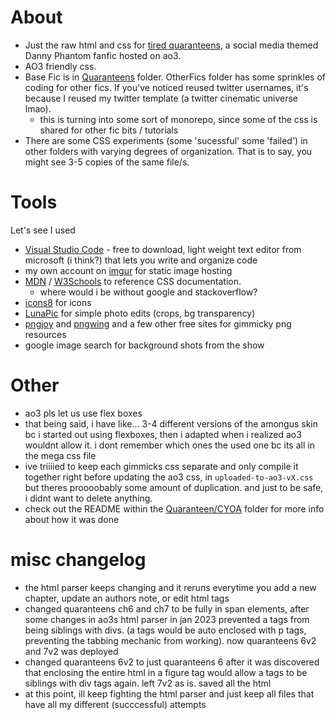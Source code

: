 # About
* Just the raw html and css for [tired quaranteens](https://archiveofourown.org/works/27314074/chapters/66735937), a social media themed Danny Phantom fanfic hosted on ao3. 
* AO3 friendly css. 
* Base Fic is in [Quaranteens](https://github.com/mystyrust/quaranteen/tree/master/Quaranteens) folder. OtherFics folder has some sprinkles of coding for other fics. If you've noticed reused twitter usernames, it's because I reused my twitter template (a twitter cinematic universe lmao). 
  * this is turning into some sort of monorepo, since some of the css is shared for other fic bits / tutorials
* There are some CSS experiments (some 'sucessful' some 'failed') in other folders with varying degrees of organization. That is to say, you might see 3-5 copies of the same file/s.

# Tools 
Let's see I used
* [Visual Studio Code](https://code.visualstudio.com/download) - free to download, light weight text editor from microsoft (i think?) that lets you write and organize code 
* my own account on [imgur](https://imgur.com/) for static image hosting
* [MDN](https://developer.mozilla.org/en-US/docs/Learn) / [W3Schools](https://www.w3schools.com/) to reference CSS documentation. 
  * where would i be without google and stackoverflow?
* [icons8](https://icons8.com/) for icons 
* [LunaPic](https://www11.lunapic.com/editor/) for simple photo edits (crops, bg transparency)
* [pngjoy](https://www.pngjoy.com/) and [pngwing](https://www.pngwing.com/) and a few other free sites for gimmicky png resources
* google image search for background shots from the show

# Other
* ao3 pls let us use flex boxes 
* that being said, i have like... 3-4 different versions of the amongus skin bc i started out using flexboxes, then i adapted when i realized ao3 wouldnt allow it. i dont remember which ones the used one bc its all in the mega css file
* ive triiiied to keep each gimmicks css separate and only compile it together right before updating the ao3 css, in `uploaded-to-ao3-vX.css` but theres proooobably some amount of duplication. and just to be safe, i didnt want to delete anything. 
* check out the README within the [Quaranteen/CYOA](https://github.com/mystyrust/quaranteen/tree/master/Quaranteens/CYOA) folder for more info about how it was done 

# misc changelog
* the html parser keeps changing and it reruns everytime you add a new chapter, update an authors note, or edit html tags
* changed quaranteens ch6 and ch7 to be fully in span elements, after some changes in ao3s html parser in jan 2023 prevented a tags from being siblings with divs. (a tags would be auto enclosed with p tags, preventing the tabbing mechanic from working). now quaranteens 6v2 and 7v2 was deployed
* changed quaranteens 6v2 to just quaranteens 6 after it was discovered that enclosing the entire html in a figure tag would allow a tags to be siblings with div tags again. left 7v2 as is. saved all the html
* at this point, ill keep fighting the html parser and just keep all files that have all my different (succcessful) attempts 